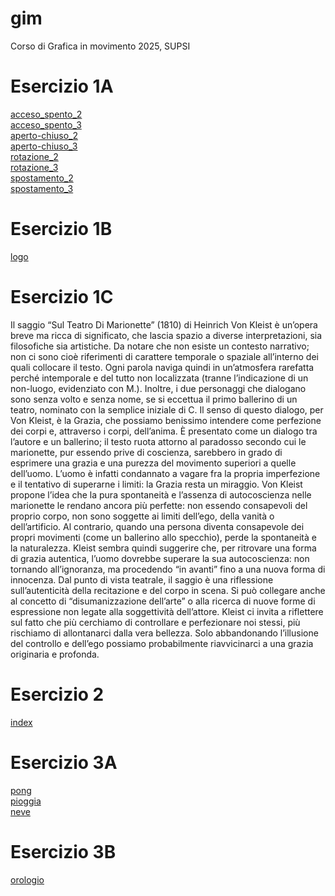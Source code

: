 # gim
Corso di Grafica in movimento 2025, SUPSI

# Esercizio 1A
[acceso_spento_2](https://emmamassarotti.github.io/gim/esercizio_1A/acceso_spento_2.html)      
[acceso_spento_3](https://emmamassarotti.github.io/gim/esercizio_1A/acceso_spento_3.html)      
[aperto-chiuso_2](https://emmamassarotti.github.io/gim/esercizio_1A/aperto-chiuso_2.html)      
[aperto-chiuso_3](https://emmamassarotti.github.io/gim/esercizio_1A/aperto-chiuso_3.html)       
[rotazione_2](https://emmamassarotti.github.io/gim/esercizio_1A/rotazione_2.html)     
[rotazione_3](https://emmamassarotti.github.io/gim/esercizio_1A/rotazione_3.html)      
[spostamento_2](https://emmamassarotti.github.io/gim/esercizio_1A/spostamento_2.html)     
[spostamento_3](https://emmamassarotti.github.io/gim/esercizio_1A/spostamento_3.html)     


# Esercizio 1B
[logo](https://emmamassarotti.github.io/gim/esercizio_1B/logo.html)


# Esercizio 1C
Il saggio “Sul Teatro Di Marionette” (1810) di Heinrich Von Kleist è un’opera breve ma ricca di significato, che lascia spazio a diverse interpretazioni, sia filosofiche sia artistiche.
Da notare che non esiste un contesto narrativo; non ci sono cioè riferimenti di carattere temporale o spaziale all’interno dei quali collocare il testo. Ogni parola naviga quindi in un’atmosfera rarefatta perché intemporale e del tutto non localizzata (tranne l’indicazione di un non-luogo, evidenziato con M.). 
Inoltre, i due personaggi che dialogano sono senza volto e senza nome, se si eccettua il primo ballerino di un teatro, nominato con la semplice iniziale di C. 
Il senso di questo dialogo, per Von Kleist, è la Grazia, che possiamo benissimo intendere come perfezione dei corpi e, attraverso i corpi, dell’anima.
È presentato come un dialogo tra l’autore e un ballerino; il testo ruota attorno al paradosso secondo cui le marionette, pur essendo prive di coscienza, sarebbero in grado di esprimere una grazia e una purezza del movimento superiori a quelle dell’uomo. 
L’uomo è infatti condannato a vagare fra la propria imperfezione e il tentativo di superarne i limiti: la Grazia resta un miraggio.
Von Kleist propone l’idea che la pura spontaneità e l’assenza di autocoscienza nelle marionette le rendano ancora più perfette: non essendo consapevoli del proprio corpo, non sono soggette ai limiti dell’ego, della vanità o dell’artificio.
Al contrario, quando una persona diventa consapevole dei propri movimenti (come un ballerino allo specchio), perde la spontaneità e la naturalezza.
Kleist sembra quindi suggerire che, per ritrovare una forma di grazia autentica, l’uomo dovrebbe superare la sua autocoscienza: non tornando all’ignoranza, ma procedendo “in avanti” fino a una nuova forma di innocenza. 
Dal punto di vista teatrale, il saggio è una riflessione sull’autenticità della recitazione e del corpo in scena. Si può collegare anche al concetto di “disumanizzazione dell’arte” o alla ricerca di nuove forme di espressione non legate alla soggettività dell’attore.
Kleist ci invita a riflettere sul fatto che più cerchiamo di controllare e perfezionare noi stessi, più rischiamo di allontanarci dalla vera bellezza. 
Solo abbandonando l’illusione del controllo e dell’ego possiamo probabilmente riavvicinarci a una grazia originaria e profonda.


# Esercizio 2
[index](https://emmamassarotti.github.io/gim/esercizio_2/parallasse.html)


# Esercizio 3A
[pong](https://emmamassarotti.github.io/gim/esercizio_3A/pong/pong.html)   
[pioggia](https://emmamassarotti.github.io/gim/esercizio_3A/pioggia/pioggia.html)   
[neve](https://emmamassarotti.github.io/gim/esercizio_3A/neve/neve.html)    


# Esercizio 3B
[orologio](https://emmamassarotti.github.io/gim/esercizio_3A/orologio.html)

